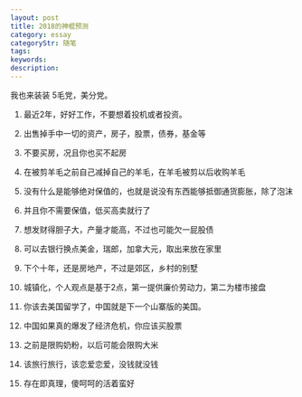 ```yaml
---
layout: post
title: 2018的神棍预测
category: essay
categoryStr: 随笔
tags:
keywords:
description:
---
```


我也来装装 5毛党，美分党。
1. 最近2年，好好工作，不要想着投机或者投资。

2. 出售掉手中一切的资产，房子，股票，债券，基金等

3. 不要买房，况且你也买不起房

4. 在被剪羊毛之前自己减掉自己的羊毛，在羊毛被剪以后收购羊毛

5.  没有什么是能够绝对保值的，也就是说没有东西能够抵御通货膨胀，除了泡沫

6.  并且你不需要保值，低买高卖就行了

7. 想发财得胆子大，产量才能高，不过也可能欠一屁股债

8. 可以去银行换点美金，瑞郎，加拿大元，取出来放在家里

9. 下个十年，还是房地产，不过是郊区，乡村的别墅

10.  城镇化，个人观点是基于2点，第一提供廉价劳动力，第二为楼市接盘

11.  你该去美国留学了，中国就是下一个山寨版的美国。

12.  中国如果真的爆发了经济危机，你应该买股票

13.  之前是限购奶粉，以后可能会限购大米

14.  该旅行旅行，该恋爱恋爱，没钱就没钱

15.  存在即真理，傻呵呵的活着蛮好